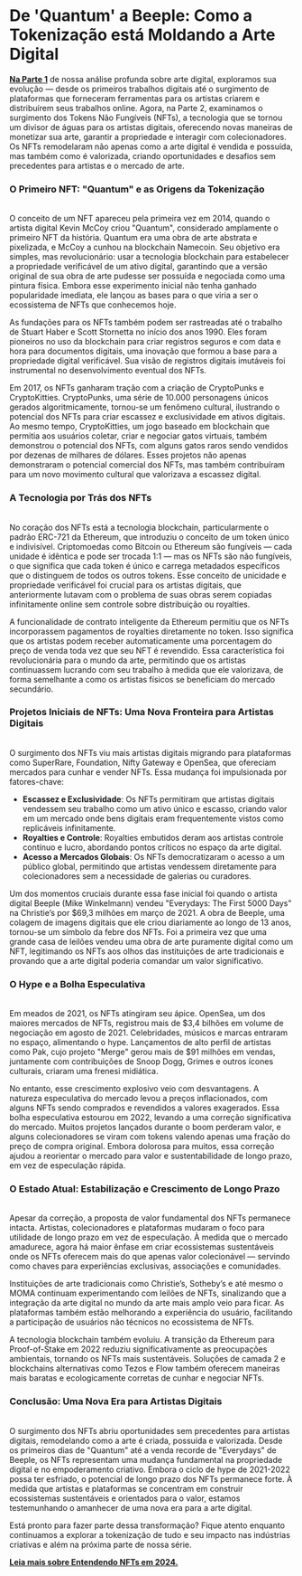 # De 'Quantum' a Beeple: Como a Tokenização está Moldando a Arte Digital

[**Na Parte 1**](digital-art-a-brief-history.md) de nossa análise profunda sobre arte digital, exploramos sua evolução — desde os primeiros trabalhos digitais até o surgimento de plataformas que forneceram ferramentas para os artistas criarem e distribuírem seus trabalhos online. Agora, na Parte 2, examinamos o surgimento dos Tokens Não Fungíveis (NFTs), a tecnologia que se tornou um divisor de águas para os artistas digitais, oferecendo novas maneiras de monetizar sua arte, garantir a propriedade e interagir com colecionadores. Os NFTs remodelaram não apenas como a arte digital é vendida e possuída, mas também como é valorizada, criando oportunidades e desafios sem precedentes para artistas e o mercado de arte.

### **O Primeiro NFT: "Quantum" e as Origens da Tokenização**

\
O conceito de um NFT apareceu pela primeira vez em 2014, quando o artista digital Kevin McCoy criou "Quantum", considerado amplamente o primeiro NFT da história. Quantum era uma obra de arte abstrata e pixelizada, e McCoy a cunhou na blockchain Namecoin. Seu objetivo era simples, mas revolucionário: usar a tecnologia blockchain para estabelecer a propriedade verificável de um ativo digital, garantindo que a versão original de sua obra de arte pudesse ser possuída e negociada como uma pintura física. Embora esse experimento inicial não tenha ganhado popularidade imediata, ele lançou as bases para o que viria a ser o ecossistema de NFTs que conhecemos hoje.

As fundações para os NFTs também podem ser rastreadas até o trabalho de Stuart Haber e Scott Stornetta no início dos anos 1990. Eles foram pioneiros no uso da blockchain para criar registros seguros e com data e hora para documentos digitais, uma inovação que formou a base para a propriedade digital verificável. Sua visão de registros digitais imutáveis foi instrumental no desenvolvimento eventual dos NFTs.

Em 2017, os NFTs ganharam tração com a criação de CryptoPunks e CryptoKitties. CryptoPunks, uma série de 10.000 personagens únicos gerados algoritmicamente, tornou-se um fenômeno cultural, ilustrando o potencial dos NFTs para criar escassez e exclusividade em ativos digitais. Ao mesmo tempo, CryptoKitties, um jogo baseado em blockchain que permitia aos usuários coletar, criar e negociar gatos virtuais, também demonstrou o potencial dos NFTs, com alguns gatos raros sendo vendidos por dezenas de milhares de dólares. Esses projetos não apenas demonstraram o potencial comercial dos NFTs, mas também contribuíram para um novo movimento cultural que valorizava a escassez digital.

### **A Tecnologia por Trás dos NFTs**

\
No coração dos NFTs está a tecnologia blockchain, particularmente o padrão ERC-721 da Ethereum, que introduziu o conceito de um token único e indivisível. Criptomoedas como Bitcoin ou Ethereum são fungíveis — cada unidade é idêntica e pode ser trocada 1:1 — mas os NFTs são não fungíveis, o que significa que cada token é único e carrega metadados específicos que o distinguem de todos os outros tokens. Esse conceito de unicidade e propriedade verificável foi crucial para os artistas digitais, que anteriormente lutavam com o problema de suas obras serem copiadas infinitamente online sem controle sobre distribuição ou royalties.

A funcionalidade de contrato inteligente da Ethereum permitiu que os NFTs incorporassem pagamentos de royalties diretamente no token. Isso significa que os artistas podem receber automaticamente uma porcentagem do preço de venda toda vez que seu NFT é revendido. Essa característica foi revolucionária para o mundo da arte, permitindo que os artistas continuassem lucrando com seu trabalho à medida que ele valorizava, de forma semelhante a como os artistas físicos se beneficiam do mercado secundário.

### **Projetos Iniciais de NFTs: Uma Nova Fronteira para Artistas Digitais**

\
O surgimento dos NFTs viu mais artistas digitais migrando para plataformas como SuperRare, Foundation, Nifty Gateway e OpenSea, que ofereciam mercados para cunhar e vender NFTs. Essa mudança foi impulsionada por fatores-chave:

* **Escassez e Exclusividade**: Os NFTs permitiram que artistas digitais vendessem seu trabalho como um ativo único e escasso, criando valor em um mercado onde bens digitais eram frequentemente vistos como replicáveis infinitamente.
* **Royalties e Controle**: Royalties embutidos deram aos artistas controle contínuo e lucro, abordando pontos críticos no espaço da arte digital.
* **Acesso a Mercados Globais**: Os NFTs democratizaram o acesso a um público global, permitindo que artistas vendessem diretamente para colecionadores sem a necessidade de galerias ou curadores.

Um dos momentos cruciais durante essa fase inicial foi quando o artista digital Beeple (Mike Winkelmann) vendeu "Everydays: The First 5000 Days" na Christie’s por $69,3 milhões em março de 2021. A obra de Beeple, uma colagem de imagens digitais que ele criou diariamente ao longo de 13 anos, tornou-se um símbolo da febre dos NFTs. Foi a primeira vez que uma grande casa de leilões vendeu uma obra de arte puramente digital como um NFT, legitimando os NFTs aos olhos das instituições de arte tradicionais e provando que a arte digital poderia comandar um valor significativo.

### **O Hype e a Bolha Especulativa**

\
Em meados de 2021, os NFTs atingiram seu ápice. OpenSea, um dos maiores mercados de NFTs, registrou mais de $3,4 bilhões em volume de negociação em agosto de 2021. Celebridades, músicos e marcas entraram no espaço, alimentando o hype. Lançamentos de alto perfil de artistas como Pak, cujo projeto "Merge" gerou mais de $91 milhões em vendas, juntamente com contribuições de Snoop Dogg, Grimes e outros ícones culturais, criaram uma frenesi midiática.

No entanto, esse crescimento explosivo veio com desvantagens. A natureza especulativa do mercado levou a preços inflacionados, com alguns NFTs sendo comprados e revendidos a valores exagerados. Essa bolha especulativa estourou em 2022, levando a uma correção significativa do mercado. Muitos projetos lançados durante o boom perderam valor, e alguns colecionadores se viram com tokens valendo apenas uma fração do preço de compra original. Embora dolorosa para muitos, essa correção ajudou a reorientar o mercado para valor e sustentabilidade de longo prazo, em vez de especulação rápida.

### **O Estado Atual: Estabilização e Crescimento de Longo Prazo**

\
Apesar da correção, a proposta de valor fundamental dos NFTs permanece intacta. Artistas, colecionadores e plataformas mudaram o foco para utilidade de longo prazo em vez de especulação. À medida que o mercado amadurece, agora há maior ênfase em criar ecossistemas sustentáveis onde os NFTs oferecem mais do que apenas valor colecionável — servindo como chaves para experiências exclusivas, associações e comunidades.

Instituições de arte tradicionais como Christie’s, Sotheby’s e até mesmo o MOMA continuam experimentando com leilões de NFTs, sinalizando que a integração da arte digital no mundo da arte mais amplo veio para ficar. As plataformas também estão melhorando a experiência do usuário, facilitando a participação de usuários não técnicos no ecossistema de NFTs.

A tecnologia blockchain também evoluiu. A transição da Ethereum para Proof-of-Stake em 2022 reduziu significativamente as preocupações ambientais, tornando os NFTs mais sustentáveis. Soluções de camada 2 e blockchains alternativas como Tezos e Flow também oferecem maneiras mais baratas e ecologicamente corretas de cunhar e negociar NFTs.

### **Conclusão: Uma Nova Era para Artistas Digitais**

\
O surgimento dos NFTs abriu oportunidades sem precedentes para artistas digitais, remodelando como a arte é criada, possuída e valorizada. Desde os primeiros dias de "Quantum" até a venda recorde de "Everydays" de Beeple, os NFTs representam uma mudança fundamental na propriedade digital e no empoderamento criativo. Embora o ciclo de hype de 2021-2022 possa ter esfriado, o potencial de longo prazo dos NFTs permanece forte. À medida que artistas e plataformas se concentram em construir ecossistemas sustentáveis e orientados para o valor, estamos testemunhando o amanhecer de uma nova era para a arte digital.

Está pronto para fazer parte dessa transformação? Fique atento enquanto continuamos a explorar a tokenização de tudo e seu impacto nas indústrias criativas e além na próxima parte de nossa série.

[**Leia mais sobre Entendendo NFTs em 2024.**](understanding-nfts-in-2024.md)